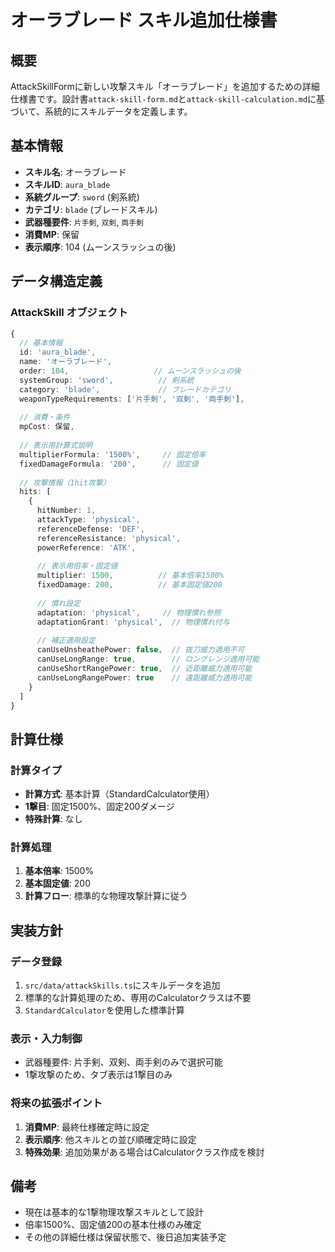 # オーラブレード スキル追加仕様書

## 概要

AttackSkillFormに新しい攻撃スキル「オーラブレード」を追加するための詳細仕様書です。設計書`attack-skill-form.md`と`attack-skill-calculation.md`に基づいて、系統的にスキルデータを定義します。

## 基本情報

- **スキル名**: オーラブレード
- **スキルID**: `aura_blade`
- **系統グループ**: `sword` (剣系統)
- **カテゴリ**: `blade` (ブレードスキル)
- **武器種要件**: `片手剣`, `双剣`, `両手剣`
- **消費MP**: 保留
- **表示順序**: 104 (ムーンスラッシュの後)

## データ構造定義

### AttackSkill オブジェクト

```typescript
{
  // 基本情報
  id: 'aura_blade',
  name: 'オーラブレード',
  order: 104,                   // ムーンスラッシュの後
  systemGroup: 'sword',          // 剣系統
  category: 'blade',             // ブレードカテゴリ
  weaponTypeRequirements: ['片手剣', '双剣', '両手剣'],
  
  // 消費・条件
  mpCost: 保留,
  
  // 表示用計算式説明
  multiplierFormula: '1500%',     // 固定倍率
  fixedDamageFormula: '200',      // 固定値
  
  // 攻撃情報（1hit攻撃）
  hits: [
    {
      hitNumber: 1,
      attackType: 'physical',
      referenceDefense: 'DEF',
      referenceResistance: 'physical',
      powerReference: 'ATK',
      
      // 表示用倍率・固定値
      multiplier: 1500,          // 基本倍率1500%
      fixedDamage: 200,          // 基本固定値200
      
      // 慣れ設定
      adaptation: 'physical',     // 物理慣れ参照
      adaptationGrant: 'physical',  // 物理慣れ付与
      
      // 補正適用設定
      canUseUnsheathePower: false,  // 抜刀威力適用不可
      canUseLongRange: true,        // ロングレンジ適用可能
      canUseShortRangePower: true,  // 近距離威力適用可能
      canUseLongRangePower: true    // 遠距離威力適用可能
    }
  ]
}
```

## 計算仕様

### 計算タイプ
- **計算方式**: 基本計算（StandardCalculator使用）
- **1撃目**: 固定1500%、固定200ダメージ
- **特殊計算**: なし

### 計算処理

1. **基本倍率**: 1500%
2. **基本固定値**: 200
3. **計算フロー**: 標準的な物理攻撃計算に従う

## 実装方針

### データ登録
1. `src/data/attackSkills.ts`にスキルデータを追加
2. 標準的な計算処理のため、専用のCalculatorクラスは不要
3. `StandardCalculator`を使用した標準計算

### 表示・入力制御
- 武器種要件: 片手剣、双剣、両手剣のみで選択可能
- 1撃攻撃のため、タブ表示は1撃目のみ

### 将来の拡張ポイント
1. **消費MP**: 最終仕様確定時に設定
2. **表示順序**: 他スキルとの並び順確定時に設定
3. **特殊効果**: 追加効果がある場合はCalculatorクラス作成を検討

## 備考

- 現在は基本的な1撃物理攻撃スキルとして設計
- 倍率1500%、固定値200の基本仕様のみ確定
- その他の詳細仕様は保留状態で、後日追加実装予定
